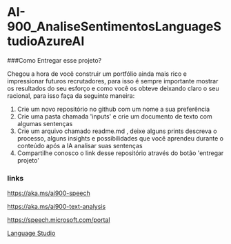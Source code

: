 # AI-900_AnaliseSentimentosLanguageStudioAzureAI

###Como Entregar esse projeto?
 

Chegou a hora de você construir um portfólio ainda mais rico e impressionar futuros recrutadores, para isso é sempre importante mostrar os resultados do seu esforço e como você os obteve deixando claro o seu racional, para isso faça da seguinte maneira:

1. Crie um novo repositório no github com um nome a sua preferência
2. Crie uma pasta chamada 'inputs' e crie um documento de texto com algumas sentenças
3. Crie um arquivo chamado readme.md , deixe alguns prints descreva o processo, alguns insights e possibilidades que você aprendeu durante o conteúdo após a IA analisar suas sentenças
4. Compartilhe conosco o link desse repositório através do botão 'entregar projeto'



### links

https://aka.ms/ai900-speech

https://aka.ms/ai900-text-analysis


https://speech.microsoft.com/portal

[Language Studio](https://language.cognitive.azure.com/)
